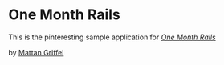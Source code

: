 # One Month Rails

This is the pinteresting sample application for 
[*One Month Rails*](http://onemonthrails.com)

by [Mattan Griffel](http:mattangriffel.com)